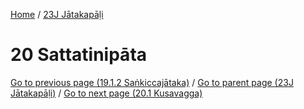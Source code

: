 
[Home](/) / [23J Jātakapāḷi](../23J.md)

# 20 Sattatinipāta


[Go to previous page (19.1.2 Saṅkiccajātaka)](19/19.1/19.1.2.md) / [Go to parent page (23J Jātakapāḷi)](0.md) / [Go to next page (20.1 Kusavagga)](20/20.1.md)



